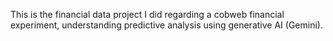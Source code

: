 This is the financial data project I did regarding a cobweb financial experiment, understanding predictive analysis using generative AI (Gemini).
